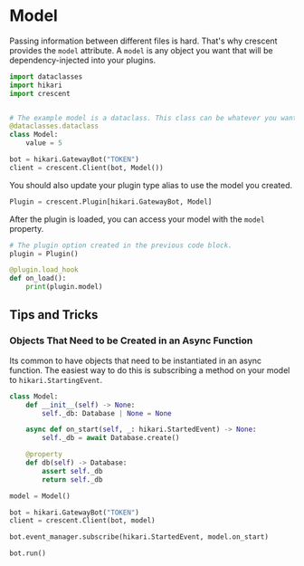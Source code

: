 # Model

Passing information between different files is hard. That's why crescent provides the `model` attribute. A `model` is any object you want that will be dependency-injected into your plugins.

```python
import dataclasses
import hikari
import crescent


# The example model is a dataclass. This class can be whatever you want.
@dataclasses.dataclass
class Model:
    value = 5

bot = hikari.GatewayBot("TOKEN")
client = crescent.Client(bot, Model())
```

You should also update your plugin type alias to use the model you created.

```python
Plugin = crescent.Plugin[hikari.GatewayBot, Model]
```

After the plugin is loaded, you can access your model with the `model` property.

```python
# The plugin option created in the previous code block.
plugin = Plugin()

@plugin.load_hook
def on_load():
    print(plugin.model)
```

## Tips and Tricks
### Objects That Need to be Created in an Async Function

Its common to have objects that need to be instantiated in an async function.
The easiest way to do this is subscribing a method on your model to `hikari.StartingEvent`.

```python
class Model:
    def __init__(self) -> None:
        self._db: Database | None = None

    async def on_start(self, _: hikari.StartedEvent) -> None:
        self._db = await Database.create()

    @property
    def db(self) -> Database:
        assert self._db
        return self._db

model = Model()

bot = hikari.GatewayBot("TOKEN")
client = crescent.Client(bot, model)

bot.event_manager.subscribe(hikari.StartedEvent, model.on_start)

bot.run()
```
